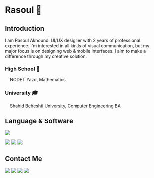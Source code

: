 # Rasoul 🍕

## Introduction

I am Rasoul Akhoundi UI/UX designer with 2 years of professional experience. I'm interested in all kinds of visual communication, but my major focus is on designing web & mobile interfaces. I aim to make a difference through my creative solution.

### High School 🎒
&nbsp;&nbsp;&nbsp;&nbsp;NODET Yazd, Mathematics
### University 🎓
&nbsp;&nbsp;&nbsp;&nbsp;Shahid Beheshti University, Computer Engineering BA

## Language & Software

[![](https://img.shields.io/badge/-java-black?style=for-the-badge&logo=java)](https://www.java.com/)

[![](https://img.shields.io/badge/-Adobe&nbsp;XD-black?style=for-the-badge&logo=Adobe%20XD)](https://www.adobe.com/products/xd.html)
[![](https://img.shields.io/badge/-photoshop-black?style=for-the-badge&logo=Adobe%20Photoshop)](https://www.adobe.com/products/photoshop.html)
[![](https://img.shields.io/badge/-figma-black?style=for-the-badge&logo=figma)](https://www.figma.com/)

## Contact Me

[![](https://img.shields.io/badge/-Website-black?style=for-the-badge&label=%F0%9F%8C%90)](https://rasoulakhoundi.ir/)
[![](https://img.shields.io/badge/-telegram-black?style=for-the-badge&logo=Telegram)](https://telegram.me/rasoulakhoundi)
[![](https://img.shields.io/badge/-Dribbble-black?style=for-the-badge&logo=Dribbble)](https://dribbble.com/RasoulAkhoundi)
[![](https://img.shields.io/badge/-Mail-black?style=for-the-badge&logo=gmail)](mailto:rasoulakhondi@gmail.com)
